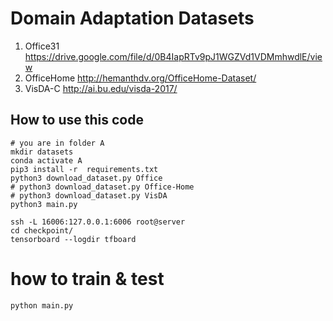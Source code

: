# Domain Adaptation Datasets

1. Office31 https://drive.google.com/file/d/0B4IapRTv9pJ1WGZVd1VDMmhwdlE/view
2. OfficeHome http://hemanthdv.org/OfficeHome-Dataset/
3. VisDA-C http://ai.bu.edu/visda-2017/


## How to use this code

```
# you are in folder A
mkdir datasets
conda activate A
pip3 install -r  requirements.txt
python3 download_dataset.py Office 
# python3 download_dataset.py Office-Home
# python3 download_dataset.py VisDA
python3 main.py
```

```
ssh -L 16006:127.0.0.1:6006 root@server
cd checkpoint/
tensorboard --logdir tfboard
```

# how to train & test
```
python main.py
```
